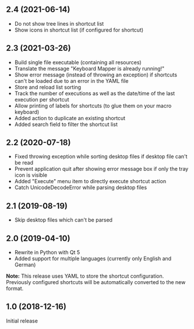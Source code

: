 ## 2.4 (2021-06-14)

* Do not show tree lines in shortcut list
* Show icons in shortcut list (if configured for shortcut)

## 2.3 (2021-03-26)

* Build single file executable (containing all resources)
* Translate the message "Keyboard Mapper is already running!"
* Show error message (instead of throwing an exception) if shortcuts can't be loaded due to an error in the YAML file
* Store and reload list sorting
* Track the number of executions as well as the date/time of the last execution per shortcut
* Allow printing of labels for shortcuts (to glue them on your macro keyboard)
* Added action to duplicate an existing shortcut
* Added search field to filter the shortcut list

## 2.2 (2020-07-18)

* Fixed throwing exception while sorting desktop files if desktop file can't be read
* Prevent application quit after showing error message box if only the tray icon is visible
* Added "Execute" menu item to directly execute shortcut action
* Catch UnicodeDecodeError while parsing desktop files

## 2.1 (2019-08-19)

* Skip desktop files which can't be parsed

## 2.0 (2019-04-10)

* Rewrite in Python with Qt 5
* Added support for multiple languages (currently only English and German)

**Note:** This release uses YAML to store the shortcut configuration. Previously configured shortcuts will be automatically converted to the new format.

## 1.0 (2018-12-16)

Initial release